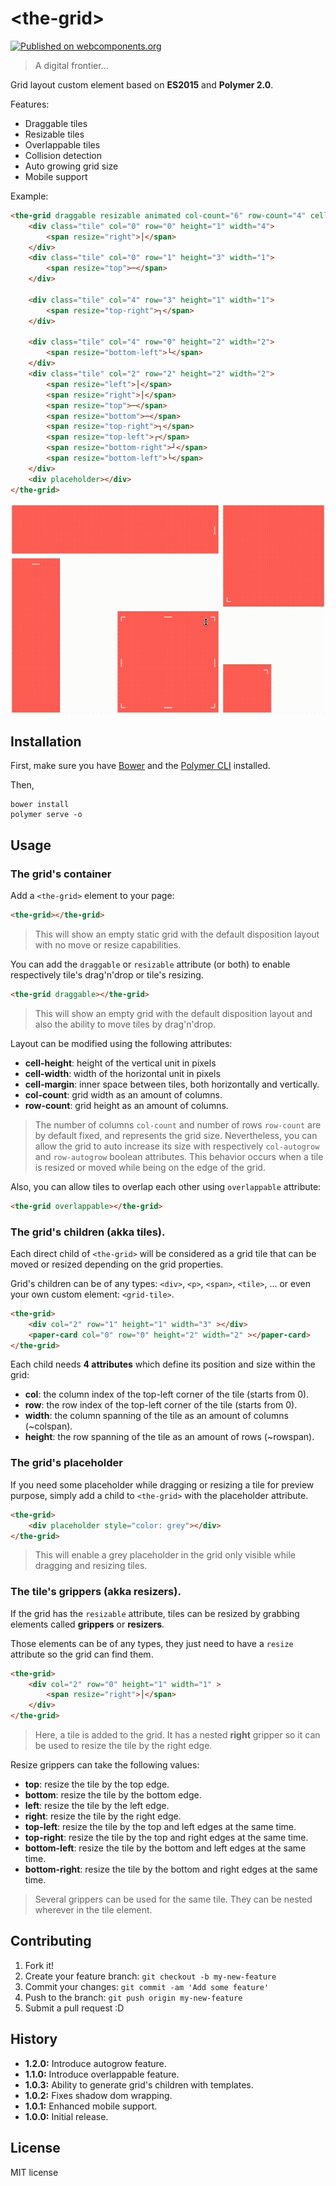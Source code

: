 # \<the-grid\>

[![Published on webcomponents.org](https://img.shields.io/badge/webcomponents.org-published-blue.svg)](https://www.webcomponents.org/element/vpusher/the-grid)

> A digital frontier...

Grid layout custom element based on **ES2015** and **Polymer 2.0**.

Features:

* Draggable tiles
* Resizable tiles
* Overlappable tiles
* Collision detection
* Auto growing grid size
* Mobile support

Example:
<!---
```
<custom-element-demo>
  <template>
    <script src="../webcomponentsjs/webcomponents-lite.js"></script>
    <link rel="import" href="the-grid.html">
    <style>
        the-grid > div {
            background: #ff4d43;
            opacity: 0.9;
            color: white;
            cursor: move;
            overflow: hidden;
        }

        the-grid > div[placeholder] {
            background: #afafaf;
        }
        
        the-grid [resize] {
            position: absolute;
        }

        the-grid [resize="bottom-right"] {
            bottom: 0;
            right: 0;
            cursor: nwse-resize;
        }

        the-grid [resize="bottom-left"] {
            bottom: 0;
            left: 0;
            cursor: nesw-resize;
        }

        the-grid [resize="top-right"] {
            top: 0;
            right: 0;
            cursor: nesw-resize;
        }

        the-grid [resize="top-left"] {
            top: 0;
            left: 0;
            cursor: nwse-resize;
        }

        the-grid [resize="left"] {
            top: 50%;
            left: 0;
            cursor: ew-resize;
            margin-top: -10px;
        }

        the-grid [resize="top"] {
            top: 0%;
            width: 100%;
            text-align: center;
            cursor: ns-resize;
        }

        the-grid [resize="right"] {
            top: 50%;
            right: 0;
            cursor: ew-resize;
            margin-top: -10px;
        }

        the-grid [resize="bottom"] {
            bottom: 0;
            width: 100%;
            text-align: center;
            cursor: ns-resize;
        }
    </style>
    <next-code-block></next-code-block>
  </template>
</custom-element-demo>
```
-->
```html
<the-grid draggable resizable animated col-count="6" row-count="4" cell-margin="10">
    <div class="tile" col="0" row="0" height="1" width="4">
        <span resize="right">│</span>
    </div>
    <div class="tile" col="0" row="1" height="3" width="1">
        <span resize="top">─</span>
    </div>

    <div class="tile" col="4" row="3" height="1" width="1">
        <span resize="top-right">┐</span>
    </div>

    <div class="tile" col="4" row="0" height="2" width="2">
        <span resize="bottom-left">└</span>
    </div>
    <div class="tile" col="2" row="2" height="2" width="2">
        <span resize="left">│</span>
        <span resize="right">│</span>
        <span resize="top">─</span>
        <span resize="bottom">─</span>
        <span resize="top-right">┐</span>
        <span resize="top-left">┌</span>
        <span resize="bottom-right">┘</span>
        <span resize="bottom-left">└</span>
    </div>
    <div placeholder></div>
</the-grid>
```

![the-grid](screenshot.gif)

## Installation

First, make sure you have [Bower](https://bower.io/) and the [Polymer CLI](https://www.npmjs.com/package/polymer-cli) installed.

Then,

```
bower install
polymer serve -o
```

## Usage

### The grid's container

Add a `<the-grid>` element to your page:

```html
<the-grid></the-grid>
```

> This will show an empty static grid with the default disposition layout with no move or resize capabilities.

You can add the `draggable` or `resizable` attribute (or both) to enable respectively tile's drag'n'drop or tile's resizing.

```html
<the-grid draggable></the-grid>
```

> This will show an empty grid with the default disposition layout and also the ability to move tiles by drag'n'drop.

Layout can be modified using the following attributes:

* **cell-height**: height of the vertical unit in pixels
* **cell-width**: width of the horizontal unit in pixels
* **cell-margin**: inner space between tiles, both horizontally and vertically.
* **col-count**: grid width as an amount of columns.
* **row-count**: grid height as an amount of columns.

> The number of columns `col-count` and number of rows `row-count` are by default fixed, and represents the grid size. Nevertheless, you can allow the grid
> to auto increase its size with respectively `col-autogrow` and `row-autogrow` boolean attributes. This behavior occurs when a tile is resized or moved
> while being on the edge of the grid.

Also, you can allow tiles to overlap each other using `overlappable` attribute:

```html
<the-grid overlappable></the-grid>
```

### The grid's children (akka tiles).

Each direct child of `<the-grid>` will be considered as a grid tile that can be moved or resized depending on the grid properties.

Grid's children can be of any types: `<div>`, `<p>`, `<span>`, `<tile>`, ... or even your own custom element: `<grid-tile>`.

```html
<the-grid>
    <div col="2" row="1" height="1" width="3" ></div>
    <paper-card col="0" row="0" height="2" width="2" ></paper-card>
</the-grid>
```

Each child needs **4 attributes** which define its position and size within the grid:

* **col**: the column index of the top-left corner of the tile (starts from 0).
* **row**: the row index of the top-left corner of the tile (starts from 0).
* **width**: the column spanning of the tile as an amount of columns  (~colspan).
* **height**: the row spanning of the tile as an amount of rows (~rowspan).

### The grid's placeholder

If you need some placeholder while dragging or resizing a tile for preview purpose,
simply add a child to `<the-grid>` with the placeholder attribute.

```html
<the-grid>
    <div placeholder style="color: grey"></div>
</the-grid>
```

> This will enable a grey placeholder in the grid only visible while dragging and resizing tiles.

### The tile's grippers (akka resizers).

If the grid has the `resizable` attribute, tiles can be resized by grabbing elements called **grippers** or **resizers**.

Those elements can be of any types, they just need to have a `resize` attribute so the grid can find them.

```html
<the-grid>
    <div col="2" row="0" height="1" width="1" >
        <span resize="right">│</span>
    </div>
</the-grid>
```

> Here, a tile is added to the grid. It has a nested **right** gripper so it can be used to resize the tile by the right edge. 

Resize grippers can take the following values:

* **top**: resize the tile by the top edge.
* **bottom**: resize the tile by the bottom edge.
* **left**: resize the tile by the left edge.
* **right**: resize the tile by the right edge.
* **top-left**: resize the tile by the top and left edges at the same time.
* **top-right**: resize the tile by the top and right edges at the same time.
* **bottom-left**: resize the tile by the bottom and left edges at the same time.
* **bottom-right**: resize the tile by the bottom and right edges at the same time.

> Several grippers can be used for the same tile. They can be nested wherever in the tile element.

## Contributing

1. Fork it!
2. Create your feature branch: `git checkout -b my-new-feature`
3. Commit your changes: `git commit -am 'Add some feature'`
4. Push to the branch: `git push origin my-new-feature`
5. Submit a pull request :D

## History

* **1.2.0:** Introduce autogrow feature.
* **1.1.0:** Introduce overlappable feature.
* **1.0.3:** Ability to generate grid's children with templates.
* **1.0.2:** Fixes shadow dom wrapping.
* **1.0.1:** Enhanced mobile support.
* **1.0.0:** Initial release.

## License

MIT license
